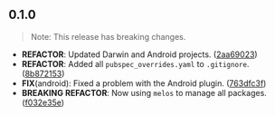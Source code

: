 ## 0.1.0

> Note: This release has breaking changes.

 - **REFACTOR**: Updated Darwin and Android projects. ([2aa69023](https://github.com/Skyost/SimpleSecureStorage/commit/2aa690239961e2a8559e7a986948d879ac12dbee))
 - **REFACTOR**: Added all `pubspec_overrides.yaml` to `.gitignore`. ([8b872153](https://github.com/Skyost/SimpleSecureStorage/commit/8b872153602cb812e782c37077038e74050ceb40))
 - **FIX**(android): Fixed a problem with the Android plugin. ([763dfc3f](https://github.com/Skyost/SimpleSecureStorage/commit/763dfc3fb378e26ac805e9a21aca25414c5ccc29))
 - **BREAKING** **REFACTOR**: Now using `melos` to manage all packages. ([f032e35e](https://github.com/Skyost/SimpleSecureStorage/commit/f032e35e4499c541fc3c2121a7cc117cbb6fbca9))

